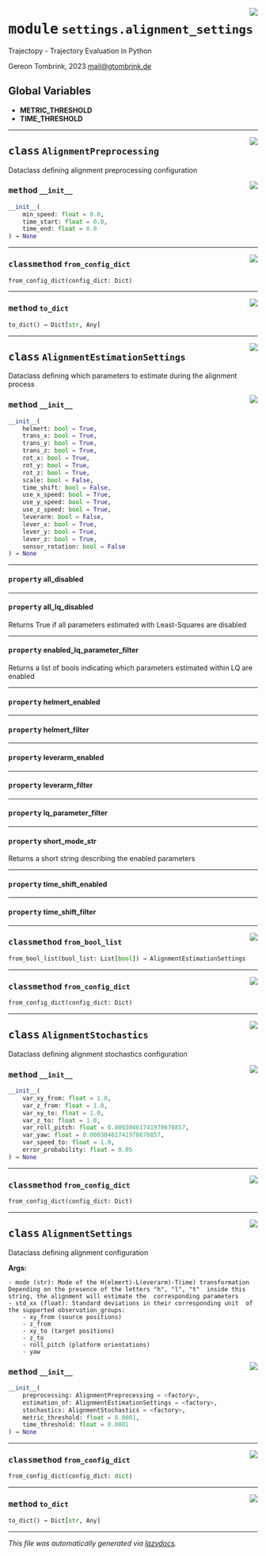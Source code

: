<!-- markdownlint-disable -->

<a href="../trajectopy_core/settings/alignment_settings.py#L0"><img align="right" style="float:right;" src="https://img.shields.io/badge/-source-cccccc?style=flat-square"></a>

# <kbd>module</kbd> `settings.alignment_settings`
Trajectopy - Trajectory Evaluation in Python 

Gereon Tombrink, 2023 mail@gtombrink.de 

**Global Variables**
---------------
- **METRIC_THRESHOLD**
- **TIME_THRESHOLD**


---

<a href="../trajectopy_core/settings/alignment_settings.py#L18"><img align="right" style="float:right;" src="https://img.shields.io/badge/-source-cccccc?style=flat-square"></a>

## <kbd>class</kbd> `AlignmentPreprocessing`
Dataclass defining alignment preprocessing configuration 

<a href="../<string>"><img align="right" style="float:right;" src="https://img.shields.io/badge/-source-cccccc?style=flat-square"></a>

### <kbd>method</kbd> `__init__`

```python
__init__(
    min_speed: float = 0.0,
    time_start: float = 0.0,
    time_end: float = 0.0
) → None
```








---

<a href="../trajectopy_core/settings/alignment_settings.py#L33"><img align="right" style="float:right;" src="https://img.shields.io/badge/-source-cccccc?style=flat-square"></a>

### <kbd>classmethod</kbd> `from_config_dict`

```python
from_config_dict(config_dict: Dict)
```





---

<a href="../trajectopy_core/settings/alignment_settings.py#L26"><img align="right" style="float:right;" src="https://img.shields.io/badge/-source-cccccc?style=flat-square"></a>

### <kbd>method</kbd> `to_dict`

```python
to_dict() → Dict[str, Any]
```






---

<a href="../trajectopy_core/settings/alignment_settings.py#L42"><img align="right" style="float:right;" src="https://img.shields.io/badge/-source-cccccc?style=flat-square"></a>

## <kbd>class</kbd> `AlignmentEstimationSettings`
Dataclass defining which parameters to estimate during the alignment process 

<a href="../<string>"><img align="right" style="float:right;" src="https://img.shields.io/badge/-source-cccccc?style=flat-square"></a>

### <kbd>method</kbd> `__init__`

```python
__init__(
    helmert: bool = True,
    trans_x: bool = True,
    trans_y: bool = True,
    trans_z: bool = True,
    rot_x: bool = True,
    rot_y: bool = True,
    rot_z: bool = True,
    scale: bool = False,
    time_shift: bool = False,
    use_x_speed: bool = True,
    use_y_speed: bool = True,
    use_z_speed: bool = True,
    leverarm: bool = False,
    lever_x: bool = True,
    lever_y: bool = True,
    lever_z: bool = True,
    sensor_rotation: bool = False
) → None
```






---

#### <kbd>property</kbd> all_disabled





---

#### <kbd>property</kbd> all_lq_disabled

Returns True if all parameters estimated with Least-Squares are disabled 

---

#### <kbd>property</kbd> enabled_lq_parameter_filter

Returns a list of bools indicating which parameters estimated within LQ are enabled 

---

#### <kbd>property</kbd> helmert_enabled





---

#### <kbd>property</kbd> helmert_filter





---

#### <kbd>property</kbd> leverarm_enabled





---

#### <kbd>property</kbd> leverarm_filter





---

#### <kbd>property</kbd> lq_parameter_filter





---

#### <kbd>property</kbd> short_mode_str

Returns a short string describing the enabled parameters 

---

#### <kbd>property</kbd> time_shift_enabled





---

#### <kbd>property</kbd> time_shift_filter







---

<a href="../trajectopy_core/settings/alignment_settings.py#L87"><img align="right" style="float:right;" src="https://img.shields.io/badge/-source-cccccc?style=flat-square"></a>

### <kbd>classmethod</kbd> `from_bool_list`

```python
from_bool_list(bool_list: List[bool]) → AlignmentEstimationSettings
```





---

<a href="../trajectopy_core/settings/alignment_settings.py#L73"><img align="right" style="float:right;" src="https://img.shields.io/badge/-source-cccccc?style=flat-square"></a>

### <kbd>classmethod</kbd> `from_config_dict`

```python
from_config_dict(config_dict: Dict)
```






---

<a href="../trajectopy_core/settings/alignment_settings.py#L210"><img align="right" style="float:right;" src="https://img.shields.io/badge/-source-cccccc?style=flat-square"></a>

## <kbd>class</kbd> `AlignmentStochastics`
Dataclass defining alignment stochastics configuration 

<a href="../<string>"><img align="right" style="float:right;" src="https://img.shields.io/badge/-source-cccccc?style=flat-square"></a>

### <kbd>method</kbd> `__init__`

```python
__init__(
    var_xy_from: float = 1.0,
    var_z_from: float = 1.0,
    var_xy_to: float = 1.0,
    var_z_to: float = 1.0,
    var_roll_pitch: float = 0.00030461741978670857,
    var_yaw: float = 0.00030461741978670857,
    var_speed_to: float = 1.0,
    error_probability: float = 0.05
) → None
```








---

<a href="../trajectopy_core/settings/alignment_settings.py#L223"><img align="right" style="float:right;" src="https://img.shields.io/badge/-source-cccccc?style=flat-square"></a>

### <kbd>classmethod</kbd> `from_config_dict`

```python
from_config_dict(config_dict: Dict)
```






---

<a href="../trajectopy_core/settings/alignment_settings.py#L235"><img align="right" style="float:right;" src="https://img.shields.io/badge/-source-cccccc?style=flat-square"></a>

## <kbd>class</kbd> `AlignmentSettings`
Dataclass defining alignment configuration 



**Args:**
 


    - mode (str): Mode of the H(elmert)-L(everarm)-T(ime) transformation  Depending on the presence of the letters "h", "l", "t"  inside this string, the alignment will estimate the  corresponding parameters 
    - std_xx (float): Standard deviations in their corresponding unit  of the supported observation_groups: 
        - xy_from (source positions) 
        - z_from 
        - xy_to (target positions) 
        - z_to 
        - roll_pitch (platform orientations) 
        - yaw 

<a href="../<string>"><img align="right" style="float:right;" src="https://img.shields.io/badge/-source-cccccc?style=flat-square"></a>

### <kbd>method</kbd> `__init__`

```python
__init__(
    preprocessing: AlignmentPreprocessing = <factory>,
    estimation_of: AlignmentEstimationSettings = <factory>,
    stochastics: AlignmentStochastics = <factory>,
    metric_threshold: float = 0.0001,
    time_threshold: float = 0.0001
) → None
```








---

<a href="../trajectopy_core/settings/alignment_settings.py#L272"><img align="right" style="float:right;" src="https://img.shields.io/badge/-source-cccccc?style=flat-square"></a>

### <kbd>classmethod</kbd> `from_config_dict`

```python
from_config_dict(config_dict: dict)
```





---

<a href="../trajectopy_core/settings/alignment_settings.py#L265"><img align="right" style="float:right;" src="https://img.shields.io/badge/-source-cccccc?style=flat-square"></a>

### <kbd>method</kbd> `to_dict`

```python
to_dict() → Dict[str, Any]
```








---

_This file was automatically generated via [lazydocs](https://github.com/ml-tooling/lazydocs)._
